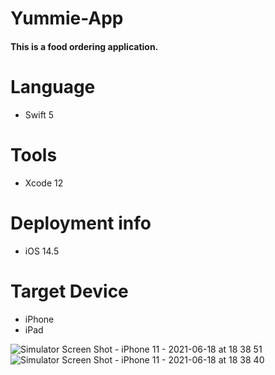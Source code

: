 # Yummie-App
#### This is a food ordering application. 
# Language
- Swift 5
# Tools 
- Xcode 12
# Deployment info
- iOS 14.5
# Target Device
- iPhone
- iPad


![Simulator Screen Shot - iPhone 11 - 2021-06-18 at 18 38 51](https://user-images.githubusercontent.com/35179563/122598358-a2b4d880-d064-11eb-9529-9b2302e0e9e4.png) ![Simulator Screen Shot - iPhone 11 - 2021-06-18 at 18 38 40](https://user-images.githubusercontent.com/35179563/122598416-b52f1200-d064-11eb-8368-92e19b0c23f4.png)

